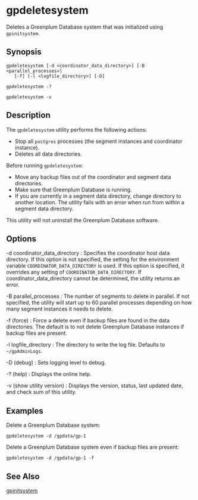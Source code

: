 # gpdeletesystem

Deletes a Greenplum Database system that was initialized using `gpinitsystem`.

## Synopsis

```
gpdeletesystem [-d <coordinator_data_directory>] [-B <parallel_processes>] 
   [-f] [-l <logfile_directory>] [-D]

gpdeletesystem -? 

gpdeletesystem -v
```

## Description

The `gpdeletesystem` utility performs the following actions:

- Stop all `postgres` processes (the segment instances and coordinator instance).
- Deletes all data directories.

Before running `gpdeletesystem`:

- Move any backup files out of the coordinator and segment data directories.
- Make sure that Greenplum Database is running.
- If you are currently in a segment data directory, change directory to another location. The utility fails with an error when run from within a segment data directory.

This utility will not uninstall the Greenplum Database software.

## Options

-d coordinator_data_directory
:   Specifies the coordinator host data directory. If this option is not specified, the setting for the environment variable `COORDINATOR_DATA_DIRECTORY` is used. If this option is specified, it overrides any setting of `COORDINATOR_DATA_DIRECTORY`. If coordinator_data_directory cannot be determined, the utility returns an error.

-B parallel_processes
:   The number of segments to delete in parallel. If not specified, the utility will start up to 60 parallel processes depending on how many segment instances it needs to delete.

-f (force)
:   Force a delete even if backup files are found in the data directories. The default is to not delete Greenplum Database instances if backup files are present.

-l logfile_directory
:   The directory to write the log file. Defaults to `~/gpAdminLogs`.

-D (debug)
:   Sets logging level to debug.

-? (help)
:   Displays the online help.

-v (show utility version)
:   Displays the version, status, last updated date, and check sum of this utility.

## Examples

Delete a Greenplum Database system:

```
gpdeletesystem -d /gpdata/gp-1
```

Delete a Greenplum Database system even if backup files are present:

```
gpdeletesystem -d /gpdata/gp-1 -f
```

## See Also

[gpinitsystem](gpinitsystem.html)

